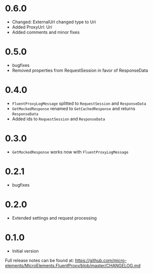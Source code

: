 # 0.6.0
- Changed: ExternalUrl changed type to Uri
- Added ProxyUrl: Uri
- Added comments and minor fixes

# 0.5.0
- bugfixes
- Removed properties from RequestSession in favor of ResponseData

# 0.4.0
- `FluentProxyLogMessage` splitted to `RequestSession` and `ResponseData`
- `GetMockedResponse` renamed to `GetCachedResponse` and returns `ResponseData`
- Added ids to `RequestSession` and `ResponseData`

# 0.3.0
- `GetMockedResponse` works now with `FluentProxyLogMessage`

# 0.2.1
- bugfixes

# 0.2.0
- Extended settings and request processing

# 0.1.0
- Initial version

Full release notes can be found at: https://github.com/micro-elements/MicroElements.FluentProxy/blob/master/CHANGELOG.md

